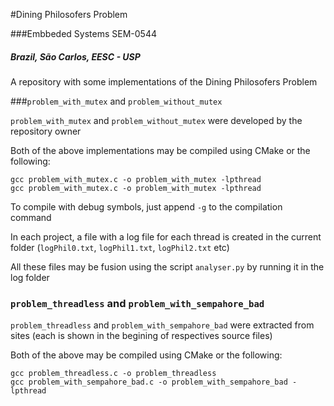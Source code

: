 #Dining Philosofers Problem

###Embbeded Systems SEM-0544
##### Brazil, São Carlos, EESC - USP

A repository with some implementations of the Dining Philosofers Problem

###`problem_with_mutex` and `problem_without_mutex`

`problem_with_mutex` and `problem_without_mutex` were developed by the repository owner

Both of the above implementations may be compiled using CMake or the following:

```
gcc problem_with_mutex.c -o problem_with_mutex -lpthread
gcc problem_with_mutex.c -o problem_with_mutex -lpthread
```

To compile with debug symbols, just append `-g` to the compilation command

In each project, a file with a log file for each thread is created in the current folder (`logPhil0.txt`, `logPhil1.txt`, `logPhil2.txt` etc)

All these files may be fusion using the script `analyser.py` by running it in the log folder

### `problem_threadless` and `problem_with_sempahore_bad` 

`problem_threadless` and `problem_with_sempahore_bad` were extracted from sites (each is shown in the begining of respectives source files)


Both of the above may be compiled using CMake or the following:

```
gcc problem_threadless.c -o problem_threadless
gcc problem_with_sempahore_bad.c -o problem_with_sempahore_bad -lpthread
```
